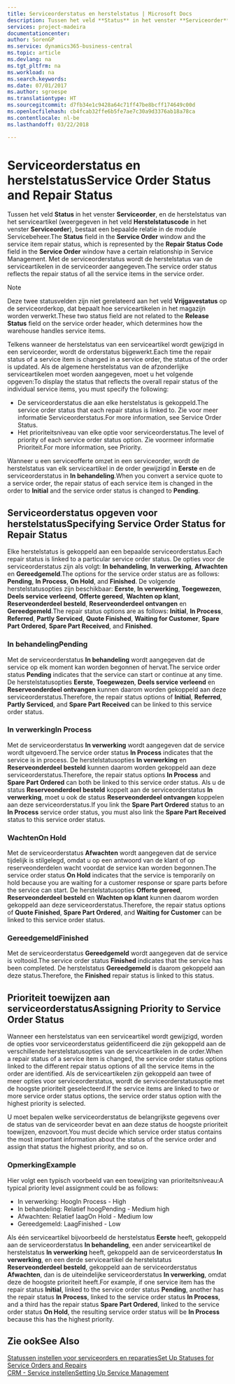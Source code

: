 ```yaml
---
title: Serviceorderstatus en herstelstatus | Microsoft Docs
description: Tussen het veld **Status** in het venster **Serviceorder**, en de herstelstatus van het serviceartikel (weergegeven in het veld **Herstelstatuscode** in het venster **Serviceorder**), bestaat een bepaalde relatie in de module Servicebeheer. Met de serviceorderstatus wordt de herstelstatus van de serviceartikelen in de serviceorder aangegeven.
services: project-madeira
documentationcenter: 
author: SorenGP
ms.service: dynamics365-business-central
ms.topic: article
ms.devlang: na
ms.tgt_pltfrm: na
ms.workload: na
ms.search.keywords: 
ms.date: 07/01/2017
ms.author: sgroespe
ms.translationtype: HT
ms.sourcegitcommit: d7fb34e1c9428a64c71ff47be8bcff174649c00d
ms.openlocfilehash: cb4fcab32ffe6b5fe7ae7c30a9d3376ab18a78ca
ms.contentlocale: nl-be
ms.lasthandoff: 03/22/2018

---
```

# <a name="service-order-status-and-repair-status"></a><span data-ttu-id="8b25f-104">Serviceorderstatus en herstelstatus</span><span class="sxs-lookup"><span data-stu-id="8b25f-104">Service Order Status and Repair Status</span></span>
<span data-ttu-id="8b25f-105">Tussen het veld **Status** in het venster **Serviceorder**, en de herstelstatus van het serviceartikel (weergegeven in het veld **Herstelstatuscode** in het venster **Serviceorder**), bestaat een bepaalde relatie in de module Servicebeheer.</span><span class="sxs-lookup"><span data-stu-id="8b25f-105">The **Status** field in the **Service Order** window and the service item repair status, which is represented by the **Repair Status Code** field in the **Service Order** window have a certain relationship in Service Management.</span></span> <span data-ttu-id="8b25f-106">Met de serviceorderstatus wordt de herstelstatus van de serviceartikelen in de serviceorder aangegeven.</span><span class="sxs-lookup"><span data-stu-id="8b25f-106">The service order status reflects the repair status of all the service items in the service order.</span></span>  
  
> [!NOTE]  
>  <span data-ttu-id="8b25f-107">Deze twee statusvelden zijn niet gerelateerd aan het veld **Vrijgavestatus** op de serviceorderkop, dat bepaalt hoe serviceartikelen in het magazijn worden verwerkt.</span><span class="sxs-lookup"><span data-stu-id="8b25f-107">These two status field are not related to the **Release Status** field on the service order header, which determines how the warehouse handles service items.</span></span>  
  
 <span data-ttu-id="8b25f-108">Telkens wanneer de herstelstatus van een serviceartikel wordt gewijzigd in een serviceorder, wordt de orderstatus bijgewerkt.</span><span class="sxs-lookup"><span data-stu-id="8b25f-108">Each time the repair status of a service item is changed in a service order, the status of the order is updated.</span></span> <span data-ttu-id="8b25f-109">Als de algemene herstelstatus van de afzonderlijke serviceartikelen moet worden aangegeven, moet u het volgende opgeven:</span><span class="sxs-lookup"><span data-stu-id="8b25f-109">To display the status that reflects the overall repair status of the individual service items, you must specify the following:</span></span>  
  
* <span data-ttu-id="8b25f-110">De serviceorderstatus die aan elke herstelstatus is gekoppeld.</span><span class="sxs-lookup"><span data-stu-id="8b25f-110">The service order status that each repair status is linked to.</span></span> <span data-ttu-id="8b25f-111">Zie voor meer informatie Serviceorderstatus.</span><span class="sxs-lookup"><span data-stu-id="8b25f-111">For more information, see Service Order Status.</span></span>  
* <span data-ttu-id="8b25f-112">Het prioriteitsniveau van elke optie voor serviceorderstatus.</span><span class="sxs-lookup"><span data-stu-id="8b25f-112">The level of priority of each service order status option.</span></span> <span data-ttu-id="8b25f-113">Zie voormeer informatie Prioriteit.</span><span class="sxs-lookup"><span data-stu-id="8b25f-113">For more information, see Priority.</span></span>  
  
 <span data-ttu-id="8b25f-114">Wanneer u een serviceofferte omzet in een serviceorder, wordt de herstelstatus van elk serviceartikel in de order gewijzigd in **Eerste** en de serviceorderstatus in **In behandeling**.</span><span class="sxs-lookup"><span data-stu-id="8b25f-114">When you convert a service quote to a service order, the repair status of each service item is changed in the order to **Initial** and the service order status is changed to **Pending**.</span></span>  
  
## <a name="specifying-service-order-status-for-repair-status"></a><span data-ttu-id="8b25f-115">Serviceorderstatus opgeven voor herstelstatus</span><span class="sxs-lookup"><span data-stu-id="8b25f-115">Specifying Service Order Status for Repair Status</span></span>  
<span data-ttu-id="8b25f-116">Elke herstelstatus is gekoppeld aan een bepaalde serviceorderstatus.</span><span class="sxs-lookup"><span data-stu-id="8b25f-116">Each repair status is linked to a particular service order status.</span></span> <span data-ttu-id="8b25f-117">De opties voor de serviceorderstatus zijn als volgt: **In behandeling**, **In verwerking**, **Afwachten** en **Gereedgemeld**.</span><span class="sxs-lookup"><span data-stu-id="8b25f-117">The options for the service order status are as follows: **Pending**, **In Process**, **On Hold**, and **Finished**.</span></span> <span data-ttu-id="8b25f-118">De volgende herstelstatusopties zijn beschikbaar: **Eerste**, **In verwerking**, **Toegewezen**, **Deels service verleend**, **Offerte gereed**, **Wachten op klant**, **Reserveonderdeel besteld**, **Reserveonderdeel ontvangen** en **Gereedgemeld**.</span><span class="sxs-lookup"><span data-stu-id="8b25f-118">The repair status options are as follows: **Initial**, **In Process**, **Referred**, **Partly Serviced**, **Quote Finished**, **Waiting for Customer**, **Spare Part Ordered**, **Spare Part Received**, and **Finished**.</span></span>  
  
### <a name="pending"></a><span data-ttu-id="8b25f-119">In behandeling</span><span class="sxs-lookup"><span data-stu-id="8b25f-119">Pending</span></span>  
<span data-ttu-id="8b25f-120">Met de serviceorderstatus **In behandeling** wordt aangegeven dat de service op elk moment kan worden begonnen of hervat.</span><span class="sxs-lookup"><span data-stu-id="8b25f-120">The service order status **Pending** indicates that the service can start or continue at any time.</span></span> <span data-ttu-id="8b25f-121">De herstelstatusopties **Eerste**, **Toegewezen**, **Deels service verleend** en **Reserveonderdeel ontvangen** kunnen daarom worden gekoppeld aan deze serviceorderstatus.</span><span class="sxs-lookup"><span data-stu-id="8b25f-121">Therefore, the repair status options of **Initial**, **Referred**, **Partly Serviced**, and **Spare Part Received** can be linked to this service order status.</span></span>  
  
### <a name="in-process"></a><span data-ttu-id="8b25f-122">In verwerking</span><span class="sxs-lookup"><span data-stu-id="8b25f-122">In Process</span></span>  
<span data-ttu-id="8b25f-123">Met de serviceorderstatus **In verwerking** wordt aangegeven dat de service wordt uitgevoerd.</span><span class="sxs-lookup"><span data-stu-id="8b25f-123">The service order status **In Process** indicates that the service is in process.</span></span> <span data-ttu-id="8b25f-124">De herstelstatusopties **In verwerking** en **Reserveonderdeel besteld** kunnen daarom worden gekoppeld aan deze serviceorderstatus.</span><span class="sxs-lookup"><span data-stu-id="8b25f-124">Therefore, the repair status options **In Process** and **Spare Part Ordered** can both be linked to this service order status.</span></span> <span data-ttu-id="8b25f-125">Als u de status **Reserveonderdeel besteld** koppelt aan de serviceorderstatus **In verwerking**, moet u ook de status **Reserveonderdeel ontvangen** koppelen aan deze serviceorderstatus.</span><span class="sxs-lookup"><span data-stu-id="8b25f-125">If you link the **Spare Part Ordered** status to an **In Process** service order status, you must also link the **Spare Part Received** status to this service order status.</span></span>  
  
### <a name="on-hold"></a><span data-ttu-id="8b25f-126">Wachten</span><span class="sxs-lookup"><span data-stu-id="8b25f-126">On Hold</span></span>  
<span data-ttu-id="8b25f-127">Met de serviceorderstatus **Afwachten** wordt aangegeven dat de service tijdelijk is stilgelegd, omdat u op een antwoord van de klant of op reserveonderdelen wacht voordat de service kan worden begonnen.</span><span class="sxs-lookup"><span data-stu-id="8b25f-127">The service order status **On Hold** indicates that the service is temporarily on hold because you are waiting for a customer response or spare parts before the service can start.</span></span> <span data-ttu-id="8b25f-128">De herstelstatusopties **Offerte gereed**, **Reserveonderdeel besteld** en **Wachten op klant** kunnen daarom worden gekoppeld aan deze serviceorderstatus.</span><span class="sxs-lookup"><span data-stu-id="8b25f-128">Therefore, the repair status options of **Quote Finished**, **Spare Part Ordered**, and **Waiting for Customer** can be linked to this service order status.</span></span>  
  
### <a name="finished"></a><span data-ttu-id="8b25f-129">Gereedgemeld</span><span class="sxs-lookup"><span data-stu-id="8b25f-129">Finished</span></span>  
<span data-ttu-id="8b25f-130">Met de serviceorderstatus **Gereedgemeld** wordt aangegeven dat de service is voltooid.</span><span class="sxs-lookup"><span data-stu-id="8b25f-130">The service order status **Finished** indicates that the service has been completed.</span></span> <span data-ttu-id="8b25f-131">De herstelstatus **Gereedgemeld** is daarom gekoppeld aan deze status.</span><span class="sxs-lookup"><span data-stu-id="8b25f-131">Therefore, the **Finished** repair status is linked to this status.</span></span>  
  
## <a name="assigning-priority-to-service-order-status"></a><span data-ttu-id="8b25f-132">Prioriteit toewijzen aan serviceorderstatus</span><span class="sxs-lookup"><span data-stu-id="8b25f-132">Assigning Priority to Service Order Status</span></span>  
<span data-ttu-id="8b25f-133">Wanneer een herstelstatus van een serviceartikel wordt gewijzigd, worden de opties voor serviceorderstatus geïdentificeerd die zijn gekoppeld aan de verschillende herstelstatusopties van de serviceartikelen in de order.</span><span class="sxs-lookup"><span data-stu-id="8b25f-133">When a repair status of a service item is changed, the service order status options linked to the different repair status options of all the service items in the order are identified.</span></span> <span data-ttu-id="8b25f-134">Als de serviceartikelen zijn gekoppeld aan twee of meer opties voor serviceorderstatus, wordt de serviceorderstatusoptie met de hoogste prioriteit geselecteerd.</span><span class="sxs-lookup"><span data-stu-id="8b25f-134">If the service items are linked to two or more service order status options, the service order status option with the highest priority is selected.</span></span>  
  
<span data-ttu-id="8b25f-135">U moet bepalen welke serviceorderstatus de belangrijkste gegevens over de status van de serviceorder bevat en aan deze status de hoogste prioriteit toewijzen, enzovoort.</span><span class="sxs-lookup"><span data-stu-id="8b25f-135">You must decide which service order status contains the most important information about the status of the service order and assign that status the highest priority, and so on.</span></span>  
  
### <a name="example"></a><span data-ttu-id="8b25f-136">Opmerking</span><span class="sxs-lookup"><span data-stu-id="8b25f-136">Example</span></span>  
<span data-ttu-id="8b25f-137">Hier volgt een typisch voorbeeld van een toewijzing van prioriteitsniveau:</span><span class="sxs-lookup"><span data-stu-id="8b25f-137">A typical priority level assignment could be as follows:</span></span>  
  
* <span data-ttu-id="8b25f-138">In verwerking: Hoog</span><span class="sxs-lookup"><span data-stu-id="8b25f-138">In Process - High</span></span>  
* <span data-ttu-id="8b25f-139">In behandeling: Relatief hoog</span><span class="sxs-lookup"><span data-stu-id="8b25f-139">Pending - Medium high</span></span>  
* <span data-ttu-id="8b25f-140">Afwachten: Relatief laag</span><span class="sxs-lookup"><span data-stu-id="8b25f-140">On Hold - Medium low</span></span>  
* <span data-ttu-id="8b25f-141">Gereedgemeld: Laag</span><span class="sxs-lookup"><span data-stu-id="8b25f-141">Finished - Low</span></span>  
  
<span data-ttu-id="8b25f-142">Als één serviceartikel bijvoorbeeld de herstelstatus **Eerste** heeft, gekoppeld aan de serviceorderstatus **In behandeling**, een ander serviceartikel de herstelstatus **In verwerking** heeft, gekoppeld aan de serviceorderstatus **In verwerking**, en een derde serviceartikel de herstelstatus **Reserveonderdeel besteld**, gekoppeld aan de serviceorderstatus **Afwachten**, dan is de uiteindelijke serviceorderstatus **In verwerking**, omdat deze de hoogste prioriteit heeft.</span><span class="sxs-lookup"><span data-stu-id="8b25f-142">For example, if one service item has the repair status **Initial**, linked to the service order status **Pending**, another has the repair status **In Process**, linked to the service order status **In Process**, and a third has the repair status **Spare Part Ordered**, linked to the service order status **On Hold**, the resulting service order status will be **In Process** because this has the highest priority.</span></span>  
  
## <a name="see-also"></a><span data-ttu-id="8b25f-143">Zie ook</span><span class="sxs-lookup"><span data-stu-id="8b25f-143">See Also</span></span>  
[<span data-ttu-id="8b25f-144">Statussen instellen voor serviceorders en reparaties</span><span class="sxs-lookup"><span data-stu-id="8b25f-144">Set Up Statuses for Service Orders and Repairs</span></span>](service-order-repair-status.md)  
[<span data-ttu-id="8b25f-145">CRM - Service instellen</span><span class="sxs-lookup"><span data-stu-id="8b25f-145">Setting Up Service Management</span></span>](service-setup-service.md)  

